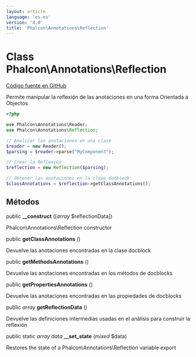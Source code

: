 ```yaml
---
layout: article
language: 'es-es'
version: '4.0'
title: 'Phalcon\Annotations\Reflection'
---
```

# Class **Phalcon\Annotations\Reflection**

<a href="https://github.com/phalcon/cphalcon/tree/v4.0.0/phalcon/annotations/reflection.zep" class="btn btn-default btn-sm">Código fuente en GitHub</a>

Permite manipular la reflexión de las anotaciones en una forma Orientada a Objectos

```php
<?php

use Phalcon\Annotations\Reader;
use Phalcon\Annotations\Reflection;

// Analizar las anotaciones en una clase
$reader = new Reader();
$parsing = $reader->parse("MyComponent");

// Crear la Reflexión 
$reflection = new Reflection($parsing);

// Obtener las anotaciones en la clase docblock
$classAnnotations = $reflection->getClassAnnotations();

```

## Métodos

public **__construct** ([*array* $reflectionData])

Phalcon\Annotations\Reflection constructor

public **getClassAnnotations** ()

Devuelve las anotaciones encontradas en la clase docblock

public **getMethodsAnnotations** ()

Devuelve las anotaciones encontradas en los métodos de docblocks

public **getPropertiesAnnotations** ()

Devuelve las anotaciones encontradas en las propiedades de docblocks

public *array* **getReflectionData** ()

Devuelve las definiciones intermedias usadas en el análisis para construir la reflexión

public static *array data* **__set_state** (*mixed* $data)

Restores the state of a Phalcon\Annotations\Reflection variable export